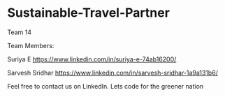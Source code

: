 # Sustainable-Travel-Partner
Team 14

Team Members:

Suriya E https://www.linkedin.com/in/suriya-e-74ab16200/

Sarvesh Sridhar https://www.linkedin.com/in/sarvesh-sridhar-1a9a131b6/

Feel free to contact us on LinkedIn. Lets code for the greener nation
